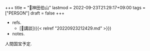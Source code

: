 +++
title = "👨神田伯山"
lastmod = 2022-09-23T21:29:17+09:00
tags = ["PERSON"]
draft = false
+++

-   refs.
    -   [📝講談]({{< relref "20220923212429.md" >}})
-   notes.

人間国宝予定.
